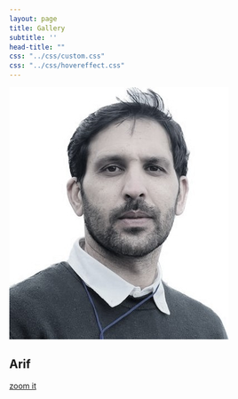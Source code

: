 ```yaml
---
layout: page
title: Gallery
subtitle: ''
head-title: ""
css: "../css/custom.css"
css: "../css/hovereffect.css"
---
```


<div class="col-lg-3 col-md-4 col-sm-6 col-xs-12">
    <div class="hovereffect">
        <img class="img-responsive" src="/img/arif-new2.jpg">
        <div class="overlay">
           <h2>Arif</h2>
           <a class="info" href="[https://eng.chosun.ac.kr/eng/index.do](https://arifkhaan.github.io/img/arif-new2.jpg)">zoom it</a>
        </div>
    </div>
</div>
